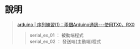 # 說明
>[arduino | 序列練習(1)：兩個Arduino通訊---使用TX0、RX0](http://hugheschung.blogspot.com/2018/05/arduino-1arduino-tx0rx0.html)
>>serial_ex_01 ： 被動端程式   
>>serial_ex_02 ： 發送端(主動端)程式
